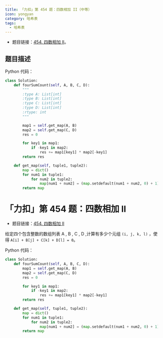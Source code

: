 ```yaml
---
title: 「力扣」第 454 题：四数相加 II（中等）
icon: yongyan
category: 哈希表
tags:
  - 哈希表
---
```


+ 题目链接：[454. 四数相加 II](https://leetcode-cn.com/problems/4sum-ii/)。

## 题目描述

Python 代码：

```python
class Solution:
    def fourSumCount(self, A, B, C, D):
        """
        :type A: List[int]
        :type B: List[int]
        :type C: List[int]
        :type D: List[int]
        :rtype: int
        """

        map1 = self.get_map(A, B)
        map2 = self.get_map(C, D)
        res = 0

        for key1 in map1:
            if -key1 in map2:
                res += map1[key1] * map2[-key1]
        return res

    def get_map(self, tuple1, tuple2):
        map = dict()
        for num1 in tuple1:
            for num2 in tuple2:
                map[num1 + num2] = (map.setdefault(num1 + num2, 0) + 1)
        return map
```

### 



# 「力扣」第 454 题：四数相加 II

+ 题目链接：[454. 四数相加 II](https://leetcode-cn.com/problems/4sum-ii/)

给定四个包含整数的数组列表 A , B , C , D ,计算有多少个元组 `(i, j, k, l)` ，使得 `A[i] + B[j] + C[k] + D[l] = 0`。

Python 代码：

```python
class Solution:
    def fourSumCount(self, A, B, C, D):
        map1 = self.get_map(A, B)
        map2 = self.get_map(C, D)
        res = 0

        for key1 in map1:
            if -key1 in map2:
                res += map1[key1] * map2[-key1]
        return res

    def get_map(self, tuple1, tuple2):
        map = dict()
        for num1 in tuple1:
            for num2 in tuple2:
                map[num1 + num2] = (map.setdefault(num1 + num2, 0) + 1)
        return map
```

### 